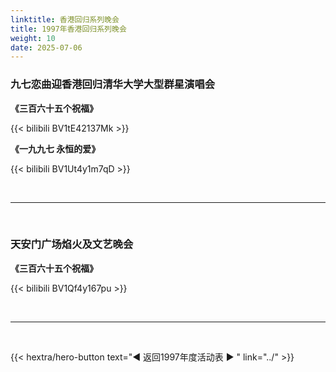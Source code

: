 ```yaml
---
linktitle: 香港回归系列晚会
title: 1997年香港回归系列晚会
weight: 10
date: 2025-07-06
---
```


### 九七恋曲迎香港回归清华大学大型群星演唱会

**《三百六十五个祝福》**

{{< bilibili BV1tE42137Mk >}}

**《一九九七 永恒的爱》**

{{< bilibili BV1Ut4y1m7qD >}}

<br>
<hr>
<br>


### 天安门广场焰火及文艺晚会

**《三百六十五个祝福》**

{{< bilibili BV1Qf4y167pu >}}

<br>
<hr>
<br>

{{< hextra/hero-button text="◀ 返回1997年度活动表 ▶ " link="../" >}}